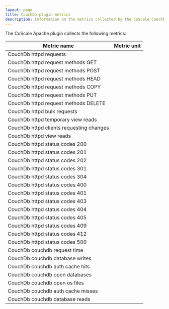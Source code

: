 ```yaml
---
layout: page
title: CouchDb plugin metrics
description: Information on the metrics collected by the CoScale CouchDb plugin.
---
```


The CoScale Apache plugin collects the following metrics:

|               Metric name                |       Metric unit       |
|------------------------------------------|-------------------------|
| CouchDb httpd requests                   |                         |
| CouchDb httpd request methods GET        |                         |
| CouchDb httpd request methods POST       |                         |
| CouchDb httpd request methods HEAD       |                         |
| CouchDb httpd request methods COPY       |                         |
| CouchDb httpd request methods PUT        |                         |
| CouchDb httpd request methods DELETE     |                         |
| CouchDb httpd bulk requests              |                         |
| CouchDb httpd temporary view reads       |                         |
| CouchDb httpd clients requesting changes |                         |
| CouchDb httpd view reads                 |                         |
| CouchDb httpd status codes 200           |                         |
| CouchDb httpd status codes 201           |                         |
| CouchDb httpd status codes 202           |                         |
| CouchDb httpd status codes 301           |                         |
| CouchDb httpd status codes 304           |                         |
| CouchDb httpd status codes 400           |                         |
| CouchDb httpd status codes 401           |                         |
| CouchDb httpd status codes 403           |                         |
| CouchDb httpd status codes 404           |                         |
| CouchDb httpd status codes 405           |                         |
| CouchDb httpd status codes 409           |                         |
| CouchDb httpd status codes 412           |                         |
| CouchDb httpd status codes 500           |                         |
| CouchDb couchdb request time             |                         |
| CouchDb couchdb database writes          |                         |
| CouchDb couchdb auth cache hits          |                         |
| CouchDb couchdb open databases           |                         |
| CouchDb couchdb open os files            |                         |
| CouchDb couchdb auth cache misses        |                         |
| CouchDb couchdb database reads           |                         |
